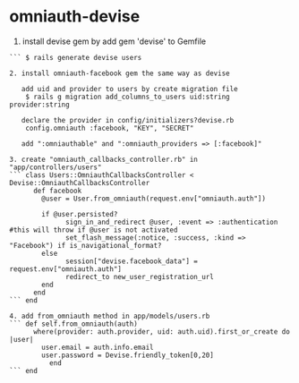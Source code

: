 omniauth-devise
===============

1. install devise gem by add gem 'devise' to Gemfile

```	$ rails generate devise:install
```	$ rails generate devise users

2. install omniauth-facebook gem the same way as devise
  
   add uid and provider to users by create migration file
	$ rails g migration add_columns_to_users uid:string provider:string
  
   declare the provider in config/initializers?devise.rb
   	config.omniauth :facebook, "KEY", "SECRET"
  
   add ":omniauthable" and ":omniauth_providers => [:facebook]"

3. create "omniauth_callbacks_controller.rb" in "app/controllers/users"
```	class Users::OmniauthCallbacksController < Devise::OmniauthCallbacksController
	  def facebook
	    @user = User.from_omniauth(request.env["omniauth.auth"])

   	    if @user.persisted?
     	      sign_in_and_redirect @user, :event => :authentication #this will throw if @user is not activated
     	      set_flash_message(:notice, :success, :kind => "Facebook") if is_navigational_format?
   	    else
     	      session["devise.facebook_data"] = request.env["omniauth.auth"]
     	      redirect_to new_user_registration_url
   	    end
 	  end		
```	end

4. add from_omniauth method in app/models/users.rb
```	def self.from_omniauth(auth)
 	  where(provider: auth.provider, uid: auth.uid).first_or_create do |user|
   	    user.email = auth.info.email
   	    user.password = Devise.friendly_token[0,20]
    	  end
```	end		
